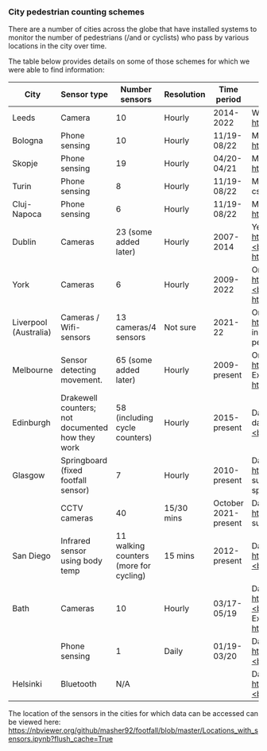 ### City pedestrian counting schemes

There are a number of cities across the globe that have installed systems to monitor the number of pedestrians (/and or cyclists) who pass by various locations in the city over time.

The table below provides details on some of those schemes for which we were able to find information:

| City | Sensor type | Number sensors | Resolution | Time period | Data link |
|---|---|---|---|---------|---|
| Leeds | Camera |10 | Hourly | 2014-2022 |  Weekly csvs: https://tinyurl.com/4y3dxxzb |
| Bologna | Phone sensing| 10 | Hourly | 11/19-08/22 |Monthly csvs: https://tinyurl.com/2p8ty9f2 | 
| Skopje |Phone sensing | 19 | Hourly | 04/20-04/21 |Monthly csvs: https://tinyurl.com/yc6b5xr8 | 
| Turin |Phone sensing | 8 | Hourly | 11/19-08/22 |Monthly csvs:https://tinyurl.com/yc7sdme5| 
| Cluj-Napoca| Phone sensing | 6 | Hourly | 11/19-08/22  |Monthly csvs: https://tinyurl.com/2z7a3m3k | 
| Dublin | Cameras | 23 (some added later) | Hourly  | 2007-2014| Yearly csvs: https://tinyurl.com/2n5he5rv.<br/>Existing Analysis: https://tinyurl.com/5n8ht2zt |
| York | Cameras  | 6 | Hourly  | 2009-2022 | One csv: https://tinyurl.com/ymj68ke6.<br/>Existing Analysis: https://tinyurl.com/bdz24use| 
| Liverpool (Australia) | Cameras / Wifi-sensors| 13 cameras/4 sensors | Not sure | 2021-22 | One csv: https://tinyurl.com/3kekyzs7 (only includes bikes/cars and not pedestrians||
| Melbourne | Sensor detecting movement. | 65 (some added later) | Hourly | 2009-present| One csv: https://tinyurl.com/45jnppsa <br/> Existing analysis: https://tinyurl.com/4xdd6epx|
| Edinburgh | Drakewell counters; not documented how they work | 58 (including cycle counters) | Hourly | 2015-present | Dashboard with data for specific days https://tinyurl.com/yk2dafse.<br/>Raw data not available  |
| Glasgow | Springboard (fixed footfall sensor) | 7 | Hourly | 2010-present | Data: https://tinyurl.com/y24bpa36 (not sure on format as date is not specified | 
|  | CCTV   cameras | 40 | 15/30 mins | October 2021-present | Daily data: https://tinyurl.com/ms5nyzb3 (not sure how to get 15/30 min data) |
| San Diego | Infrared sensor using body temp | 11 walking counters (more for cycling) | 15 mins | 2012-present | Dashboard: https://tinyurl.com/5xmz9e9k.<br/>Raw data not available | 
| Bath | Cameras | 10 | Hourly | 03/17-05/19 | Data summary: https://tinyurl.com/yck2asyp.<br/>Raw data not available. <br/>Existing Analysis: https://tinyurl.com/2p93hztd | 
|       | Phone sensing | 1 | Daily | 01/19-03/20 | Data analysis: https://tinyurl.com/2p8xxt8h.<br/>Raw data not available| 
| Helsinki | Bluetooth | N/A |    ||Data heat map: https://tinyurl.com/bdfjhssm.<br/>Raw data not available | 


The location of the sensors in the cities for which data can be accessed can be viewed here: https://nbviewer.org/github/masher92/footfall/blob/master/Locations_with_sensors.ipynb?flush_cache=True
